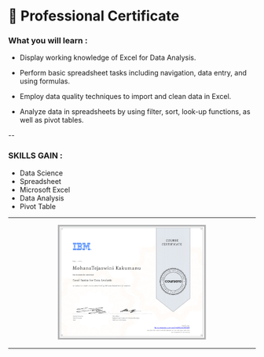 
# 🥇 Professional Certificate


### What you will learn : 

- Display working knowledge of Excel for Data Analysis.

- Perform basic spreadsheet tasks including navigation, data entry, and using formulas.

- Employ data quality techniques to import and clean data in Excel.

- Analyze data in spreadsheets by using filter, sort, look-up functions, as well as pivot tables.

--
### SKILLS GAIN : 
- Data Science
- Spreadsheet
- Microsoft Excel
- Data Analysis
- Pivot Table

---
<p align="center">
<img src="/MohanaTejaswini Certificates/Excel Basics for Data Analysis.png" width=60% height=60%>

  



---
